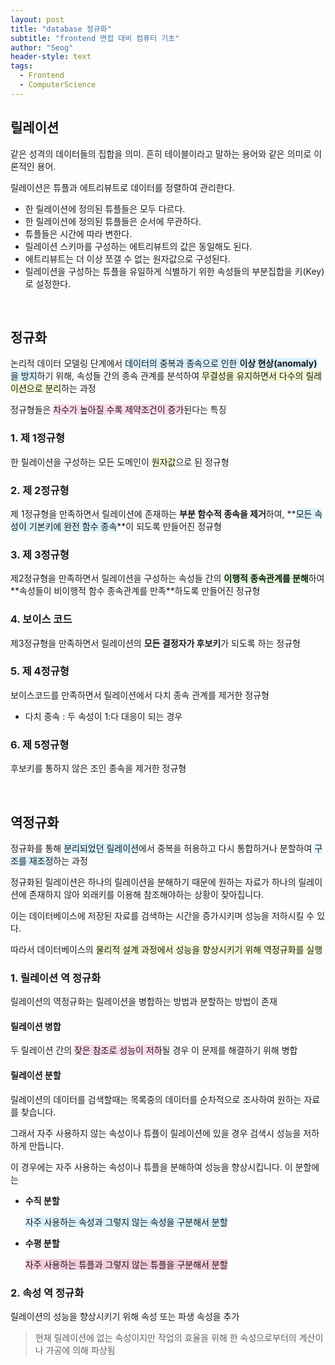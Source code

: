 ```yaml
---
layout: post
title: "database 정규화"
subtitle: "frontend 면접 대비 컴퓨터 기초"
author: "Seog"
header-style: text
tags: 
  - Frontend
  - ComputerScience
---
```


## 릴레이션

같은 성격의 데이터들의 집합을 의미. 흔히 테이블이라고 말하는 용어와 같은 의미로 이론적인 용어.

릴레이션은 튜플과 에트리뷰트로 데이터를 정렬하여 관리한다.

- 한 릴레이션에 정의된 튜플들은 모두 다르다.
- 한 릴레이션에 정의된 튜플들은 순서에 무관하다.
- 튜플들은 시간에 따라 변한다.
- 릴레이션 스키마를 구성하는 에트리뷰트의 값은 동일해도 된다.
- 에트리뷰트는 더 이상 쪼갤 수 없는 원자값으로 구성된다.
- 릴레이션을 구성하는 튜플을 유일하게 식별하기 위한 속성들의 부분집합을 키(Key)로 설정한다.

<br/>

## 정규화

논리적 데이터 모델링 단계에서 <span style="background-color:rgb(217, 242, 255);">데이터의 중복과 종속으로 인한 **이상 현상(anomaly)** 을 방지</span>하기 위해, 속성들 간의 종속 관계를 분석하여 <span style="background-color:rgb(245, 252, 212);">무결성을 유지하면서 다수의 릴레이션으로 분리</span>하는 과정

정규형들은 <span style="background-color:rgb(255, 217, 235);">차수가 높아질 수록 제약조건이 증가</span>된다는 특징

### 1. 제 1정규형

한 릴레이션을 구성하는 모든 도메인이 <span style="background-color:rgb(245, 252, 212);">원자값</span>으로 된 정규형

### 2. 제 2정규형

제 1정규형을 만족하면서 릴레이션에 존재하는 **부분 함수적 종속을 제거**하여, **<span style="background-color:rgb(217, 242, 255);">모든 속성이 기본키에 완전 함수 종속</span>**이 되도록 만들어진 정규형

### 3. 제 3정규형

제2정규형을 만족하면서 릴레이션을 구성하는 속성들 간의 **<span style="background-color:rgb(223, 255, 217);">이행적 종속관계를 분해**하여 **속성들이 비이행적 함수 종속관계를 만족</span>**하도록 만들어진 정규형

### 4. 보이스 코드

제3정규형을 만족하면서 릴레이션의 **모든 결정자가 후보키**가 되도록 하는 정규형

### 5. 제 4정규형

보이스코드를 만족하면서 릴레이션에서 다치 종속 관계를 제거한 정규형

- 다치 종속 : 두 속성이 1:다 대응이 되는 경우

### 6. 제 5정규형

후보키를 통하지 않은 조인 종속을 제거한 정규형

<br/>

## 역정규화

정규화를 통해 <span style="background-color:rgb(217, 242, 255);">분리되었던 릴레이션</span>에서 중복을 허용하고 다시 통합하거나 분할하여 <span style="background-color:rgb(217, 242, 255);">구조를 재조정</span>하는 과정

정규화된 릴레이션은 하나의 릴레이션을 분해하기 때문에 원하는 자료가 하나의 릴레이션에 존재하지 않아 외래키를 이용해 참조해야하는 상황이 잦아집니다.

이는 데이터베이스에 저장된 자료를 검색하는 시간을 증가시키며 성능을 저하시킬 수 있다.

따라서 데이터베이스의 <span style="background-color:rgb(245, 252, 212);">물리적 설계 과정에서 성능을 향상시키기 위해 역정규화를 실행</span>

### 1. 릴레이션 역 정규화

릴레이션의 역정규화는 릴레이션을 병합하는 방법과 분할하는 방법이 존재

#### 릴레이션 병합

두 릴레이션 간의 <span style="background-color:rgb(255, 217, 235);">잦은 참조로 성능이 저하</span>될 경우 이 문제를 해결하기 위해 병합

#### 릴레이션 분할

릴레이션의 데이터를 검색할때는 목록중의 데이터를 순차적으로 조사하여 원하는 자료를 찾습니다.

그래서 자주 사용하지 않는 속성이나 튜플이 릴레이션에 있을 경우 검색시 성능을 저하하게 만듭니다.

이 경우에는 자주 사용하는 속성이나 튜플을 분해하여 성능을 향상시킵니다. 이 분할에는

- **수직 분할**

  <span style="background-color:rgb(245, 252, 212);"><span style="background-color:rgb(217, 242, 255);">자주 사용하는 속성과 그렇지 않는 속성을 구분해서 분할</span>

- **수평 분할**

  <span style="background-color:rgb(237, 217, 255);"><span style="background-color:rgb(247, 205, 223);">자주 사용하는 튜플과 그렇지 않는 튜플을 구분해서 분할</span>

### 2. 속성 역 정규화

릴레이션의 성능을 향상시키기 위해 속성 또는 파생 속성을 추가

> 현재 릴레이션에 없는 속성이지만 작업의 효율을 위해 한 속성으로부터의 계산이나 가공에 의해 파상됨
